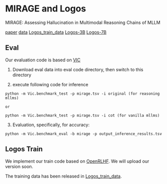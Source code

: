 # MIRAGE and Logos
MIRAGE: Assessing Hallucination in Multimodal Reasoning Chains of MLLM

[paper](https://arxiv.org/abs/2505.24238)
[data](https://huggingface.co/datasets/DongSky/mirage/tree/main)
[Logos_train_data](https://huggingface.co/datasets/DongSky/logos_train_data/tree/main)
[Logos-3B](https://huggingface.co/DongSky/Logos-3B/tree/main)
[Logos-7B](https://huggingface.co/DongSky/Logos-7B/tree/main)

## Eval
Our evaluation code is based on [VIC](https://github.com/Terry-Xu-666/visual_inference_chain)

1. Download eval data into eval code directory, then switch to this directory

2. execute following code for inference

```shell
python -m Vic.benchmark_test -p mirage.tsv -i original (for reasoning mllms)

or 

python -m Vic.benchmark_test -p mirage.tsv -i cot (for vanilla mllms)
```
3. Evaluation, specifically, for accuracy:
```shell
python -m Vic.benchmark_eval -b mirage -p output_inference_results.tsv
```

## Logos Train

We implement our train code based on [OpenRLHF](https://github.com/OpenRLHF/OpenRLHF). We will upload our version soon. 

The training data has been released in [Logos_train_data](https://huggingface.co/datasets/DongSky/logos_train_data/tree/main).